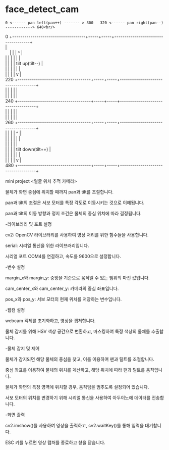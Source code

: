 # face_detect_cam

    0 <------ pan left(pan++) ------- > 300   320 <------ pan right(pan--) ------------> 640<br/>
  0 +------------------------------------+-----+-----+------------------------------------+<br/>
    |                                    |     |     |                ^                   |<br/>
    |                                    |     |     |                |                   |<br/>
    |                                    |     |     |          tilt up(tilt--)           |    
    |                                    |     |     |                |                   |    
    |                                    |     |     |                v                   |    
220 +------------------------------------+-----+-----+------------------------------------+    
    |                                    |     |     |                                    |  
    |                                    |     |     |                                    |    
240 +------------------------------------+-----+-----+------------------------------------+   
    |                                    |     |     |                                    |    
    |                                    |     |     |                                    |     
260 +------------------------------------+-----+-----+------------------------------------+    
    |                                    |     |     |                ^                   |   
    |                                    |     |     |                |                   |    
    |                                    |     |     |                                    |   
    |                                    |     |     |          tilt down(tilt++)         |   
    |                                    |     |     |                |                   |    
    |                                    |     |     |                v                   |     
480 +------------------------------------+-----+-----+------------------------------------+    



mini project <얼굴 위치 추적 카메라><br/>

물체가 화면 중심에 위치할 때까지 pan과 tilt를 조절합니다.<br/>

pan과 tilt의 조절은 서보 모터를 특정 각도로 이동시키는 것으로 이해됩니다.<br/>

pan과 tilt의 이동 방향과 정지 조건은 물체의 중심 위치에 따라 결정됩니다.<br/>


-라이브러리 및 포트 설정<br/>

cv2: OpenCV 라이브러리를 사용하여 영상 처리를 위한 함수들을 사용합니다.<br/>

serial: 시리얼 통신을 위한 라이브러리입니다.<br/>

시리얼 포트 COM4를 연결하고, 속도를 9600으로 설정합니다.<br/>

-변수 설정<br/>

margin_x와 margin_y: 중앙을 기준으로 움직일 수 있는 범위의 마진 값입니다.<br/>

cam_center_x와 cam_center_y: 카메라의 중심 좌표입니다.<br/>

pos_x와 pos_y: 서보 모터의 현재 위치를 저장하는 변수입니다.<br/>

-웹캠 설정<br/>

webcam 객체를 초기화하고, 영상을 캡처합니다.<br/>

물체 감지를 위해 HSV 색상 공간으로 변환하고, 마스킹하여 특정 색상의 물체를 추출합니다.<br/>

-물체 감지 및 제어<br/>

물체가 감지되면 해당 물체의 중심을 찾고, 이를 이용하여 팬과 틸트를 조절합니다.<br/>

중심 좌표를 이용하여 물체의 위치를 계산하고, 해당 위치에 따라 팬과 틸트를 움직입니다.<br/>

물체가 화면의 특정 영역에 위치할 경우, 움직임을 멈추도록 설정되어 있습니다.<br/>

서보 모터의 위치를 변경하기 위해 시리얼 통신을 사용하여 아두이노에 데이터를 전송합니다.<br/>

-화면 출력<br/>

cv2.imshow()를 사용하여 영상을 출력하고, cv2.waitKey()를 통해 입력을 대기합니다.<br/>

ESC 키를 누르면 영상 캡처를 종료하고 창을 닫습니다.<br/>


